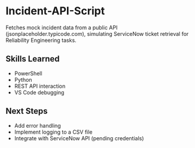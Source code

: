 # Incident-API-Script

Fetches mock incident data from a public API (jsonplaceholder.typicode.com), simulating ServiceNow ticket retrieval for Reliability Engineering tasks.

## Skills Learned
- PowerShell
- Python
- REST API interaction
- VS Code debugging

## Next Steps
- Add error handling
- Implement logging to a CSV file
- Integrate with ServiceNow API (pending credentials)
